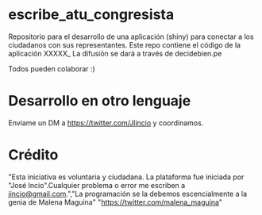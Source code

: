 # escribe_atu_congresista

Repositorio para el desarrollo de una aplicación (shiny) para conectar a los ciudadanos con sus representantes. 
Este repo contiene el código de la aplicación XXXXX_
La difusión se dará a través de decidebien.pe

Todos pueden colaborar :)

# Desarrollo en otro lenguaje

Enviame un DM a https://twitter.com/Jlincio y coordinamos. 


# Crédito 

"Esta iniciativa es voluntaria y ciudadana. La plataforma fue iniciada por "José Incio".Cualquier problema o error me escriben a jincio@gmail.com.","La programación se la debemos escencialmente a la genia de  Malena Maguina" "https://twitter.com/malena_maguina"

